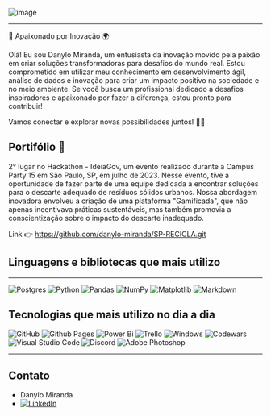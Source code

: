 ![image](https://user-images.githubusercontent.com/131209067/235937186-4de8513c-1e2d-4f8d-81af-8501d1d32d4e.png)

---
🚀 Apaixonado por Inovação 🌍

Olá! Eu sou Danylo Miranda, um entusiasta da inovação movido pela paixão em criar soluções transformadoras para desafios do mundo real. Estou comprometido em utilizar meu conhecimento em desenvolvimento ágil, análise de dados e inovação para criar um impacto positivo na sociedade e no meio ambiente. Se você busca um profissional dedicado a desafios inspiradores e apaixonado por fazer a diferença, estou pronto para contribuir!

Vamos conectar e explorar novas possibilidades juntos! 👋🌱

## Portifólio 📃

2° lugar no Hackathon - IdeiaGov, um evento realizado durante a Campus Party 15 em São Paulo, SP, em julho de 2023. Nesse evento, tive a oportunidade de fazer parte de uma equipe dedicada a encontrar soluções para o descarte adequado de resíduos sólidos urbanos. Nossa abordagem inovadora envolveu a criação de uma plataforma "Gamificada", que não apenas incentivava práticas sustentáveis, mas também promovia a conscientização sobre o impacto do descarte inadequado.

Link 👉 https://github.com/danylo-miranda/SP-RECICLA.git


## Linguagens e bibliotecas que mais utilizo 
---
![Postgres](https://img.shields.io/badge/postgres-%23316192.svg?style=for-the-badge&logo=postgresql&logoColor=white)
![Python](https://img.shields.io/badge/python-3670A0?style=for-the-badge&logo=python&logoColor=ffdd54)
![Pandas](https://img.shields.io/badge/pandas-%23150458.svg?style=for-the-badge&logo=pandas&logoColor=white)
![NumPy](https://img.shields.io/badge/numpy-%23013243.svg?style=for-the-badge&logo=numpy&logoColor=white)
![Matplotlib](https://img.shields.io/badge/Matplotlib-%23ffffff.svg?style=for-the-badge&logo=Matplotlib&logoColor=black)
![Markdown](https://img.shields.io/badge/markdown-%23000000.svg?style=for-the-badge&logo=markdown&logoColor=white)

## Tecnologias que mais utilizo no dia a dia
![GitHub](https://img.shields.io/badge/github-%23121011.svg?style=for-the-badge&logo=github&logoColor=white)
![Github Pages](https://img.shields.io/badge/github%20pages-121013?style=for-the-badge&logo=github&logoColor=white)
![Power Bi](https://img.shields.io/badge/power_bi-F2C811?style=for-the-badge&logo=powerbi&logoColor=black)
![Trello](https://img.shields.io/badge/Trello-%23026AA7.svg?style=for-the-badge&logo=Trello&logoColor=white)
![Windows](https://img.shields.io/badge/Windows-0078D6?style=for-the-badge&logo=windows&logoColor=white)
![Codewars](https://img.shields.io/badge/Codewars-B1361E?style=for-the-badge&logo=codewars&logoColor=grey)
![Visual Studio Code](https://img.shields.io/badge/Visual%20Studio%20Code-0078d7.svg?style=for-the-badge&logo=visual-studio-code&logoColor=white)
![Discord](https://img.shields.io/badge/Discord-%235865F2.svg?style=for-the-badge&logo=discord&logoColor=white)
![Adobe Photoshop](https://img.shields.io/badge/adobe%20photoshop-%2331A8FF.svg?style=for-the-badge&logo=adobe%20photoshop&logoColor=white)

---

## Contato
* Danylo Miranda
* [![LinkedIn](https://img.shields.io/badge/linkedin-%230077B5.svg?style=for-the-badge&logo=linkedin&logoColor=white)](https://www.linkedin.com/in/adm-danylo-miranda/)

<!--
**ninylo/ninylo** is a ✨ _special_ ✨ repository because its `README.md` (this file) appears on your GitHub profile.

Here are some ideas to get you started:

- 🔭 I’m currently working on Data Analyst
- 🌱 I’m currently learning Data Analystics
- 👯 I’m looking to collaborate on ...
- 🤔 I’m looking for help with ...
- 💬 Ask me about ...
- 📫 How to reach me: ...
- 😄 Pronouns: ...
- ⚡ Fun fact: ...
-->
